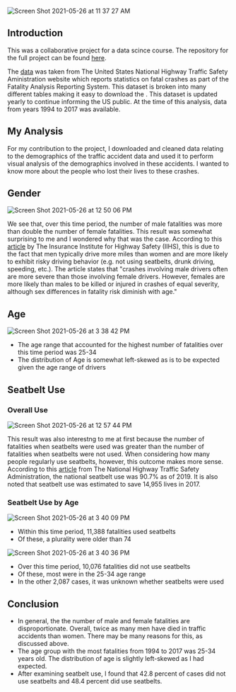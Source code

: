 ![Screen Shot 2021-05-26 at 11 37 27 AM](https://user-images.githubusercontent.com/54850909/119698356-c8104700-be16-11eb-90f5-f2acda6b5f87.png)

## Introduction

This was a collaborative project for a data scince course. The repository for the full project can be found [here](https://github.com/jdbanta/DS202_Final_Project).

The [data](https://www-fars.nhtsa.dot.gov/Trends/TrendsGeneral.aspx) was taken from The United States National Highway Traffic Safety Aministration website which reports statistics on fatal crashes as part of the Fatality Analysis Reporting System. This dataset is broken into many different tables making it easy to download the . This dataset is updated yearly to continue informing the US public. At the time of this analysis, data from years 1994 to 2017 was available.

## My Analysis
For my contribution to the project, I downloaded and cleaned data relating to the demographics of the traffic accident data and used it to perform visual analysis of the demographics involved in these accidents. I wanted to know more about the people who lost their lives to these crashes.

## Gender
![Screen Shot 2021-05-26 at 12 50 06 PM](https://user-images.githubusercontent.com/54850909/119707578-ebd88a80-be20-11eb-8474-d833a66b2ed2.png)

We see that, over this time period, the number of male fatalities was more than double the number of female fatalities. This result was somewhat surprising to me and I wondered why that was the case. According to this [article](https://www.iihs.org/topics/fatality-statistics/detail/males-and-females) by The Insurance Institute for Highway Safety (IIHS), this is due to the fact that men typically drive more miles than women and are more likely to exhibit risky driving behavior (e.g. not using seatbelts, drunk driving, speeding, etc.). The article states that "crashes involving male drivers often are more severe than those involving female drivers. However, females are more likely than males to be killed or injured in crashes of equal severity, although sex differences in fatality risk diminish with age."

## Age
![Screen Shot 2021-05-26 at 3 38 42 PM](https://user-images.githubusercontent.com/54850909/119727928-7d072b80-be38-11eb-9af2-826712123b54.png)

* The age range that accounted for the highest number of fatalities over this time period was 25-34
* The distribution of Age is somewhat left-skewed as is to be expected given the age range of drivers

## Seatbelt Use

### Overall Use
![Screen Shot 2021-05-26 at 12 57 44 PM](https://user-images.githubusercontent.com/54850909/119709415-cd738e80-be22-11eb-8047-6fc73685569c.png)

This result was also interestng to me at first because the number of fatalities when seatbelts were used was greater than the number of fatalities when seatbelts were not used. When considering how many people regularly use seatbelts, however, this outcome makes more sense. According to this [article](https://www.nhtsa.gov/risky-driving/seat-belts#:~:text=Overview,was%20at%2090.7%25%20in%202019.) from The National Highway Traffic Safety Administration, the national seatbelt use was 90.7% as of 2019. It is also noted that seatbelt use was estimated to save 14,955 lives in 2017.

### Seatbelt Use by Age

![Screen Shot 2021-05-26 at 3 40 09 PM](https://user-images.githubusercontent.com/54850909/119728165-bfc90380-be38-11eb-9136-8bec2afad3e3.png)

* Within this time period, 11,388 fatalities used seatbelts
* Of these, a plurality were older than 74


![Screen Shot 2021-05-26 at 3 40 36 PM](https://user-images.githubusercontent.com/54850909/119728174-c192c700-be38-11eb-8b04-48db0bc401f7.png)

* Over this time period, 10,076 fatalities did not use seatbelts
* Of these, most were in the 25-34 age range
* In the other 2,087 cases, it was unknown whether seatbelts were used


## Conclusion
* In general, the the number of male and female fatalities are disproportionate. Overall, twice as many men have died in traffic accidents than women. There may be many reasons for this, as discussed above.
* The age group with the most fatalities from 1994 to 2017 was 25-34 years old. The distribution of age is slightly left-skewed as I had expected.
* After examining seatbelt use, I found that 42.8 percent of cases did not use seatbelts and 48.4 percent did use seatbelts.
